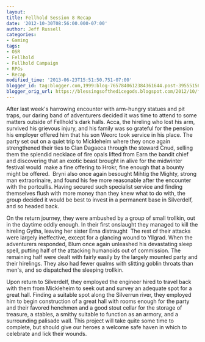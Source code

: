 ```yaml
---
layout:  
title: Fellhold Session 8 Recap
date: '2012-10-30T08:56:00.000-07:00'
author: Jeff Russell
categories:
- Gaming
tags:
- OSR
- Fellhold
- Fellhold Campaign
- RPGs
- Recap
modified_time: '2013-06-23T15:51:50.751-07:00'
blogger_id: tag:blogger.com,1999:blog-7657840612384361644.post-3955515680826037147
blogger_orig_url: https://blessingsofthedicegods.blogspot.com/2012/10/fellhold-session-8-recap.html
---
```


After last week's harrowing encounter with arm-hungry statues and pit traps, our daring band of adventurers decided it was time to attend to some matters outside of Fellhold's dark halls. Acca, the hireling who lost his arm, survived his grievous injury, and his family was so grateful for the pension his employer offered him that his son Weorc took service in his place. The party set out on a quiet trip to Mickleheim where they once again strengthened their ties to Clan Dagaeca through the steward Cnud, selling them the splendid necklace of fire opals lifted from Earn the bandit chief and discovering that an exotic beast brought in alive for the midwinter festival would  make a fine offering to Hrokr, fine enough that a bounty might be offered.  Bryni also once again besought Mihtig the Mighty, strong man extraorinaire, and found his fee more reasonable after the encounter with the portcullis. Having secured such specialist service and finding themselves flush with more money than they knew what to do with, the group decided it would be best to invest in a permanent base in Silverdelf, and so headed back.  
  
On the return journey, they were ambushed by a group of small trollkin, out in the daytime oddly enough. In their first onslaught they managed to kill the hireling Gytha, leaving her sister Erna distraught  The rest of their attacks were largely ineffective, except for a glancing wound to Yllgrad. When the adventurers responded, Blum once again unleashed his devastating sleep spell, putting half of the attacking humanoids out of commission. The remaining half were dealt with fairly easily by the largely mounted party and their hirelings. They also had fewer qualms with slitting goblin throats than men's, and so dispatched the sleeping trollkin.  
  
Upon return to Silverdelf, they employed the engineer hired to travel back with them from Mickleheim to seek out and survey an adequate spot for a great hall. Finding a suitable spot along the Silverrun river, they employed him to begin construction of a great hall with rooms enough for the party and their favored henchmen and a good stout cellar for the storage of treasure, a stables, a smithy suitable to function as an armory, and a surrounding palisade wall. This project will take quite some time to complete, but should give our heroes a welcome safe haven in which to celebrate and lick their wounds. 
